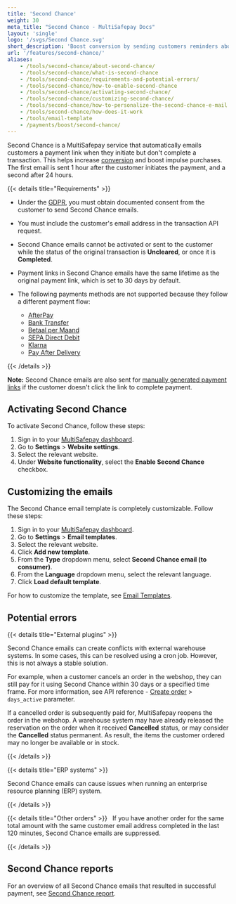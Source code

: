 ```yaml
---
title: 'Second Chance'
weight: 30
meta_title: "Second Chance - MultiSafepay Docs"
layout: 'single'
logo: '/svgs/Second Chance.svg'
short_description: 'Boost conversion by sending customers reminders about abandoned payments.'
url: '/features/second-chance/'
aliases:
    - /tools/second-chance/about-second-chance/
    - /tools/second-chance/what-is-second-chance
    - /tools/second-chance/requirements-and-potential-errors/
    - /tools/second-chance/how-to-enable-second-chance
    - /tools/second-chance/activating-second-chance/
    - /tools/second-chance/customizing-second-chance/
    - /tools/second-chance/how-to-personalize-the-second-chance-e-mail
    - /tools/second-chance/how-does-it-work
    - /tools/email-template
    - /payments/boost/second-chance/
---
```


Second Chance is a MultiSafepay service that automatically emails customers a payment link when they initiate but don't complete a transaction. This helps increase [conversion](/glossaries/multisafepay-glossary/#conversion-rate) and boost impulse purchases. The first email is sent 1 hour after the customer initiates the payment, and a second after 24 hours.

{{< details title="Requirements" >}}

- Under the [GDPR](/security-and-legal/gdpr), you must obtain documented consent from the customer to send Second Chance emails.

- You must include the customer's email address in the transaction API request.

- Second Chance emails cannot be activated or sent to the customer while the status of the original transaction is **Uncleared**, or once it is **Completed**.

- Payment links in Second Chance emails have the same lifetime as the original payment link, which is set to 30 days by default. 

- The following payments methods are not supported because they follow a different payment flow:
    - [AfterPay](/payment-methods/afterpay)
    - [Bank Transfer](/payment-methods/bank-transfer)
    - [Betaal per Maand](/payment-methods/betaal-per-maand)
    - [SEPA Direct Debit](/payment-methods/sepa-direct-debit)
    - [Klarna](/payment-methods/klarna)
    - [Pay After Delivery](/payment-methods/pay-after-delivery)

{{< /details >}}

**Note:** Second Chance emails are also sent for [manually generated payment links](/payment-links/generating-links/) if the customer doesn't click the link to complete payment.

## Activating Second Chance
To activate Second Chance, follow these steps:

1. Sign in to your [MultiSafepay dashboard](https://merchant.multisafepay.com).
2. Go to **Settings** > **Website settings**.
3. Select the relevant website.
4. Under **Website functionality**, select the **Enable Second Chance** checkbox.

## Customizing the emails
The Second Chance email template is completely customizable. Follow these steps:

1. Sign in to your [MultiSafepay dashboard](https://merchant.multisafepay.com).
2. Go to **Settings** > **Email templates**.
3. Select the relevant website.
4. Click **Add new template**.
5. From the **Type** dropdown menu, select **Second Chance email (to consumer)**.
6. From the **Language** dropdown menu, select the relevant language.
7. Click **Load default template**.

For how to customize the template, see [Email Templates](/features/email-templates/).

## Potential errors

{{< details title="External plugins" >}}

Second Chance emails can create conflicts with external warehouse systems. In some cases, this can be resolved using a cron job. However, this is not always a stable solution.

For example, when a customer cancels an order in the webshop, they can still pay for it using Second Chance within 30 days or a specified time frame. For more information, see API reference - [Create order](https://api-docs.multisafepay.com/reference/createorder) > `days_active` parameter.

If a cancelled order is subsequently paid for, MultiSafepay reopens the order in the webshop. A warehouse system may have already released the reservation on the order when it received **Cancelled** status, or may consider the **Cancelled** status permanent. As result, the items the customer ordered may no longer be available or in stock.

{{< /details >}}

{{< details title="ERP systems" >}}

Second Chance emails can cause issues when running an enterprise resource planning (ERP) system.

{{< /details >}}

{{< details title="Other orders" >}}
&nbsp;
If you have another order for the same total amount with the same customer email address completed in the last 120 minutes, Second Chance emails are suppressed.

{{< /details >}}

## Second Chance reports

For an overview of all Second Chance emails that resulted in successful payment, see [Second Chance report](/accounting/reports/second-chance-report/).
